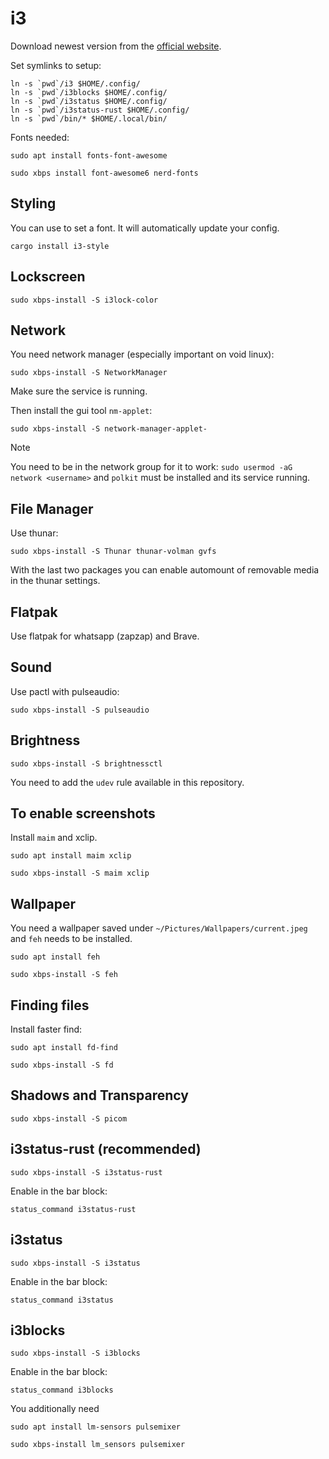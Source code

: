 # i3

Download newest version from the [official website](https://i3wm.org/docs/repositories.html).

Set symlinks to setup:

```shell
ln -s `pwd`/i3 $HOME/.config/
ln -s `pwd`/i3blocks $HOME/.config/
ln -s `pwd`/i3status $HOME/.config/
ln -s `pwd`/i3status-rust $HOME/.config/
ln -s `pwd`/bin/* $HOME/.local/bin/
```

Fonts needed:

```shell
sudo apt install fonts-font-awesome
```

```shell
sudo xbps install font-awesome6 nerd-fonts
```

## Styling

You can use [](https://github.com/altdesktop/i3-style) to set a font. It will automatically
update your config.

```shell
cargo install i3-style
```

## Lockscreen

```shell
sudo xbps-install -S i3lock-color
```

## Network

You need network manager (especially important on void linux):

```shell
sudo xbps-install -S NetworkManager
```

Make sure the service is running.

Then install the gui tool `nm-applet`:

```shell
sudo xbps-install -S network-manager-applet-
```

> [!Note]
> You need to be in the network group for it to work:
> `sudo usermod -aG network <username>`
> and `polkit` must be installed and its service running.

## File Manager

Use thunar:

```shell
sudo xbps-install -S Thunar thunar-volman gvfs
```

With the last two packages you can enable automount of removable media in the
thunar settings.

## Flatpak

Use flatpak for whatsapp (zapzap) and Brave.

## Sound

Use pactl with pulseaudio:

```shell
sudo xbps-install -S pulseaudio
```

## Brightness

```shell
sudo xbps-install -S brightnessctl
```

You need to add the `udev` rule available in this repository.

## To enable screenshots

Install `maim` and xclip.

```shell
sudo apt install maim xclip
```

```shell
sudo xbps-install -S maim xclip
```

## Wallpaper

You need a wallpaper saved under `~/Pictures/Wallpapers/current.jpeg` and `feh`
needs to be installed.

```shell
sudo apt install feh
```

```shell
sudo xbps-install -S feh
```

## Finding files

Install faster find:

```shell
sudo apt install fd-find
```

```shell
sudo xbps-install -S fd
```

## Shadows and Transparency

```shell
sudo xbps-install -S picom
```

## i3status-rust (recommended)

```shell
sudo xbps-install -S i3status-rust
```

Enable in the bar block:

```text
status_command i3status-rust
```

## i3status

```shell
sudo xbps-install -S i3status
```

Enable in the bar block:

```text
status_command i3status
```

## i3blocks

```shell
sudo xbps-install -S i3blocks
```

Enable in the bar block:

```text
status_command i3blocks
```

You additionally need

```shell
sudo apt install lm-sensors pulsemixer
```

```shell
sudo xbps-install lm_sensors pulsemixer
```
